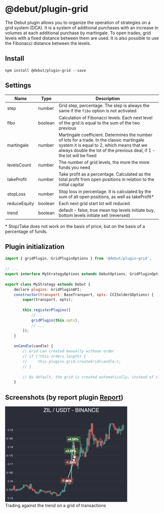 # @debut/plugin-grid
The Debut plugin allows you to organize the operation of strategies on a grid system (DCA). It is a system of additional purchases with an increase in volumes at each additional purchase by martingale. To open trades, grid levels with a fixed distance between them are used. It is also possible to use the Fibonacci distance between the levels.

## Install

```
npm install @debut/plugin-grid --save
```

## Settings

| Name | Type | Description |
| ----------- | ---------- | ------------ |
| step | number | Grid step, percentage. The step is always the same if the `fibo` option is not activated |
| fibo | boolean | Calculation of Fibonacci levels. Each next level of the grid is equal to the sum of the two previous |
| martingale | number | Martingale coefficient. Determines the number of lots for a trade. In the classic martingale system it is equal to 2, which means that we always double the lot of the previous deal, if 1 - the lot will be fixed |
| levelsCount | number | The number of grid levels, the more the more funds you need |
| takeProfit | number | Take profit as a percentage. Calculated as the total profit from open positions in relation to the initial capital |
| stopLoss | number | Stop loss in percentage. It is calculated by the sum of all open positions, as well as takeProfit* |
| reduceEquity | boolean | Each next grid start lot will reduced |
| trend | boolean | default - false, true mean top levels initiate buy, bottom levels initiate sell (reversed) |

\* Stop/Take does not work on the basis of price, but on the basis of a percentage of funds.

## Plugin initialization
```javascript
import { gridPlugin, GridPluginOptions } from '@debut/plugin-grid';

// ...
export interface MyStrategyOptinos extends DebutOptions, GridPluginOptions;

export class MyStrategy extends Debut {
    declare plugins: GridPluginAPI;
    constructor(transport: BaseTransport, opts: CCISolderGOptions) {
        super(transport, opts);

        this.registerPlugins([
            // ...
            gridPlugin(this.opts),
            // ...
        ]);
    }

    onCandle(candle) {
        // Grid can created manually withoun order
        // if (!this.orders.length) {
        //     this.plugins.grid.createGrid(candle.c;
        // }

        // By default, the grid is created automatically, instead of closing the first order at a loss
    }
```

## Screenshots (by report plugin [Report](../report/))

<p>
<img alt="Grid Strategy price trap" src="img/screen2.png" width="400"></br>
Trading against the trend on a grid of transactions
</p>
